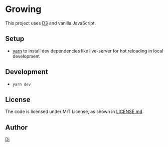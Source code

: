 # Growing

This project uses [D3](https://d3js.org/) and vanilla JavaScript.

## Setup

- [yarn](https://yarnpkg.com/lang/en/docs/install/) to install dev dependencies like live-server for hot reloading in local development

## Development

- `yarn dev`

## License

The code is licensed under MIT License, as shown in [LICENSE.md](./LICENSE.md).

## Author

[Di](https://didoesdigital.com)
